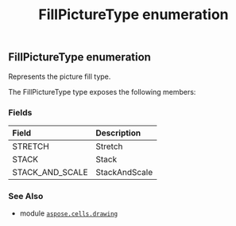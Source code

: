 ﻿---
title: FillPictureType enumeration
second_title: Aspose.Cells for Python via .NET API References
description: 
type: docs
weight: 830
url: /aspose.cells.drawing/fillpicturetype/
is_root: false
---

## FillPictureType enumeration

Represents the picture fill type.



The FillPictureType type exposes the following members:

### Fields
| Field | Description |
| :- | :- |
| STRETCH | Stretch |
| STACK | Stack |
| STACK_AND_SCALE | StackAndScale |



### See Also
* module [`aspose.cells.drawing`](..)
